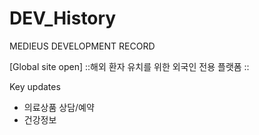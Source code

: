 # DEV_History
MEDIEUS DEVELOPMENT RECORD

[Global site open]
::해외 환자 유치를 위한 외국인 전용 플랫폼 ::

Key updates
- 의료상품 상담/예약
- 건강정보

